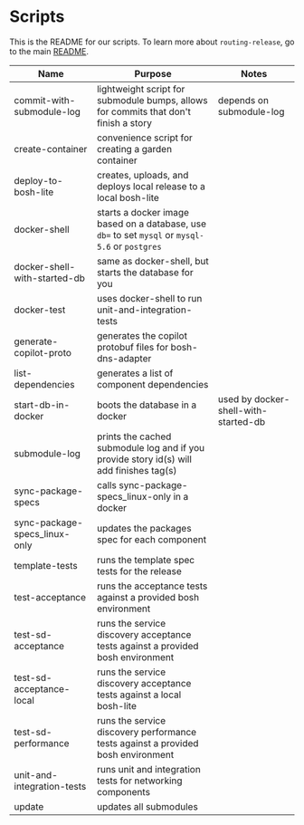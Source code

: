 # Scripts

This is the README for our scripts. To learn more about `routing-release`, go to the main [README](../README.md).

| Name | Purpose | Notes |
| --- | --- | --- |
| commit-with-submodule-log | lightweight script for submodule bumps, allows for commits that don't finish a story | depends on submodule-log |
| create-container | convenience script for creating a garden container | |
| deploy-to-bosh-lite | creates, uploads, and deploys local release to a local bosh-lite | |
| docker-shell | starts a docker image based on a database, use `db=` to set `mysql` or `mysql-5.6` or `postgres` | |
| docker-shell-with-started-db | same as docker-shell, but starts the database for you | |
| docker-test | uses docker-shell to run unit-and-integration-tests | |
| generate-copilot-proto | generates the copilot protobuf files for bosh-dns-adapter | |
| list-dependencies | generates a list of component dependencies | |
| start-db-in-docker | boots the database in a docker | used by docker-shell-with-started-db |
| submodule-log | prints the cached submodule log and if you provide story id(s) will add finishes tag(s) | |
| sync-package-specs | calls sync-package-specs_linux-only in a docker | |
| sync-package-specs_linux-only | updates the packages spec for each component | |
| template-tests | runs the template spec tests for the release | |
| test-acceptance | runs the acceptance tests against a provided bosh environment | |
| test-sd-acceptance | runs the service discovery acceptance tests against a provided bosh environment | |
| test-sd-acceptance-local | runs the service discovery acceptance tests against a local bosh-lite | |
| test-sd-performance | runs the service discovery performance tests against a provided bosh environment | |
| unit-and-integration-tests | runs unit and integration tests for networking components | |
| update | updates all submodules | |
